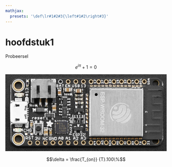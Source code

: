 ```yaml
---
mathjax:
  presets: '\def\lr#1#2#3{\left#1#2\right#3}'
---
```


# hoofdstuk1

<YoutubeVideo videoId="fr1E9aVnBxw" />

Probeersel

$$e^{i\pi}+1=0$$

![alt ](./images/hero.jpg)


$$\delta = \frac{T_{on}} {T}.100\%$$